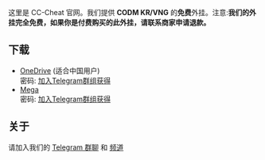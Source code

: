这里是 CC-Cheat 官网。我们提供 **CODM KR/VNG** 的**免费**外挂。注意:**我们的外挂完全免费，如果你是付费购买的此外挂，请联系商家申请退款。**

## 下载
 - [OneDrive](https://snesite-my.sharepoint.com/:f:/g/personal/lagsnes_snesite_onmicrosoft_com1/EkbePZxcD-xCnZ6TE2rx8q0BB5L7AZBzb0MwsA6bhpRtzA?e=OGQVPC) (适合中国用户)     
 密码: [加入Telegram群组获得](https://t.me/CCGCYYDS)
 - [Mega](https://mega.nz/folder/b1tlRIbK)  
 密码: [加入Telegram群组获得](https://t.me/CCGCYYDS)

## 关于
请加入我们的 [Telegram 群聊](https://t.me/CCGCYYDS) 和 [频道](https://t.me/CC-Cheat)